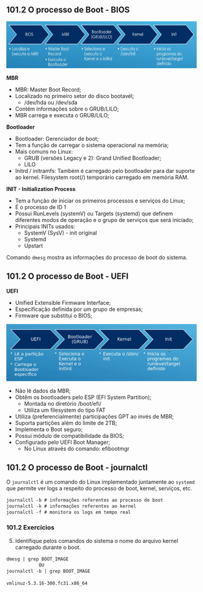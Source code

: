 ## 101.2 O processo de Boot - BIOS

<p align="center">
  <img width="621" height="124" src="/imagens/boot_bios.png">
</p>

**MBR**

* MBR: Master Boot Record;
* Localizado no primeiro setor do disco bootavél;
  * /dev/hda ou /dev/sda
* Contém informações sobre o GRUB/LILO;
* MBR carrega e executa o GRUB/LILO;

**Bootloader** 

* Bootloader: Gerenciador de boot;
* Tem a função de carregar o sistema operacional na memória;
* Mais comuns no Linux:
  * GRUB (versões Legacy e 2): Grand Unified Bootloader;
  * LILO
* Initrd / initramfs: Também é carregado pelo bootloader para dar suporte ao kernel. Filesystem root(/) temporário carregado em memória RAM.

**INIT - Initialization Process**

* Tem a função de iniciar os primeiros processos e serviços do Linux;
* É o processo de ID 1
* Possui RunLevels (systemV) ou Targets (systemd) que definem diferentes modos de operação e o grupo de serviços que será iniciado;
* Principais INITs usados:
  * SystemV (SysV) - init original
  * Systemd
  * Upstart

Comando `dmesg` mostra as informações do processo de boot do sistema.

## 101.2 O processo de Boot - UEFI

**UEFI**

* Unified Extensible Firmware Interface;
* Especificação definida por um grupo de empresas;
* Firmware que substitui o BIOS;

<p align="center">
  <img width="521" height="151" src="/imagens/boot_uefi.png">
</p>

* Não lê dados da MBR;
* Obtêm os bootloaders pelo ESP (EFI System Partition);
  * Montada no diretório /boot/efi/
  * Utiliza um filesystem do tipo FAT
* Utiliza (preferencialmente) participações GPT ao invés de MBR;
* Suporta partições além do limite de 2TB;
* Implementa o Boot seguro;
* Possui módulo de compatibilidade da BIOS;
* Configurado pelo UEFI Boot Manager;
  * No Linux através do comando: efibootmgr

## 101.2 O processo de Boot - journalctl

O `journalctl` é um comando do Linux implementado juntamente ao `systemd` que permite ver logs a respeito do processo de boot, kernel, serviços, etc.

```shell
journalctl -b # informações referentes ao processo de boot
journalctl -k # informações referentes ao kernel
journalctl -f # monitora os logs em tempo real
```

### 101.2 Exercícios

5. Identifique pelos comandos do sistema o nome do arquivo kernel carregado durante o boot.

```shell
dmesg | grep BOOT_IMAGE
            OU
journalctl -b | grep BOOT_IMAGE

vmlinuz-5.3.16-300.fc31.x86_64
```